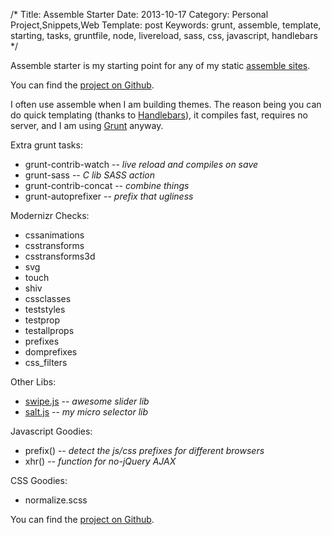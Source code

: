 /*
Title: Assemble Starter
Date: 2013-10-17
Category: Personal Project,Snippets,Web
Template: post
Keywords: grunt, assemble, template, starting, tasks, gruntfile, node, livereload, sass, css, javascript, handlebars
*/


Assemble starter is my starting point for any of my static [assemble sites](http://assemble.io/ "Grunt Assemble Homepage").

You can find the [project on Github](https://github.com/james2doyle/assemble-starter "Assemble Starter Repo").

I often use assemble when I am building themes. The reason being you can do quick templating (thanks to [Handlebars](http://handlebarsjs.com/ "Handlebars Homepage")), it compiles fast, requires no server, and I am using [Grunt](http://gruntjs.com/ "Grunt Homepage") anyway.

Extra grunt tasks:

* grunt-contrib-watch -- *live reload and compiles on save*
* grunt-sass -- *C lib SASS action*
* grunt-contrib-concat -- *combine things*
* grunt-autoprefixer -- *prefix that ugliness*

Modernizr Checks:

* cssanimations
* csstransforms
* csstransforms3d
* svg
* touch
* shiv
* cssclasses
* teststyles
* testprop
* testallprops
* prefixes
* domprefixes
* css_filters

Other Libs:

* [swipe.js](http://swipejs.com/ "Swipe.js Homepage") -- *awesome slider lib*
* [salt.js](http://github.com/james2doyle/saltjs) -- *my micro selector lib*

Javascript Goodies:

* prefix() -- *detect the js/css prefixes for different browsers*
* xhr() -- *function for no-jQuery AJAX*

CSS Goodies:

* normalize.scss

You can find the [project on Github](https://github.com/james2doyle/assemble-starter "Assemble Starter Repo").